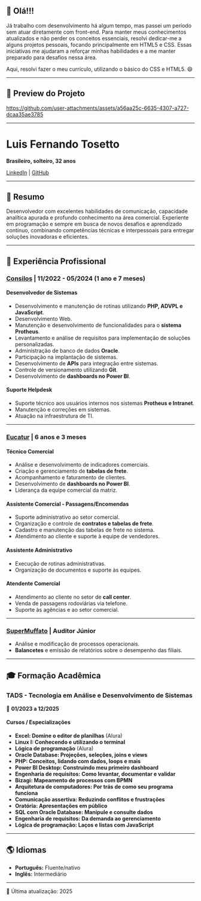
## 👋 Olá!!!

  Já trabalho com desenvolvimento há algum tempo, mas passei um período sem atuar diretamente com front-end.
Para manter meus conhecimentos atualizados e não perder os conceitos essenciais, resolvi dedicar-me a alguns projetos pessoais,
focando principalmente em HTML5 e CSS. Essas iniciativas me ajudaram a reforçar minhas habilidades e a me manter preparado para desafios nessa área.

Aqui, resolvi fazer o meu currículo, utilizando o básico do CSS e HTML5. 😄

---


## 📸 Preview do Projeto



https://github.com/user-attachments/assets/a56aa25c-6635-4307-a727-dcaa35ae3785


---

# Luis Fernando Tosetto

**Brasileiro, solteiro, 32 anos**

[LinkedIn](https://www.linkedin.com/in/luis-fernando-tosetto-3433291b9/) | [GitHub](https://github.com/toz3tto)

---

## 🎯 Resumo

Desenvolvedor com excelentes habilidades de comunicação, capacidade analítica apurada e profundo conhecimento na área comercial. Experiente em programação e sempre em busca de novos desafios e aprendizado contínuo, combinando competências técnicas e interpessoais para entregar soluções inovadoras e eficientes.

---

## 💼 Experiência Profissional

### [Consilos](https://consilos.com.br/) | 11/2022 - 05/2024 (1 ano e 7 meses)

#### Desenvolvedor de Sistemas
- Desenvolvimento e manutenção de rotinas utilizando **PHP, ADVPL e JavaScript**.
- Desenvolvimento Web.
- Manutenção e desenvolvimento de funcionalidades para o **sistema Protheus**.
- Levantamento e análise de requisitos para implementação de soluções personalizadas.
- Administração de banco de dados **Oracle**.
- Participação na implantação de sistemas.
- Desenvolvimento de **APIs** para integração entre sistemas.
- Controle de versionamento utilizando **Git**.
- Desenvolvimento de **dashboards no Power BI**.

#### Suporte Helpdesk
- Suporte técnico aos usuários internos nos sistemas **Protheus e Intranet**.
- Manutenção e correções em sistemas.
- Atuação na infraestrutura de TI.

---

### [Eucatur](https://www.eucatur.com.br/) | 6 anos e 3 meses

#### Técnico Comercial
- Análise e desenvolvimento de indicadores comerciais.
- Criação e gerenciamento de **tabelas de frete**.
- Acompanhamento e faturamento de clientes.
- Desenvolvimento de **dashboards no Power BI**.
- Liderança da equipe comercial da matriz.

#### Assistente Comercial - Passagens/Encomendas
- Suporte administrativo ao setor comercial.
- Organização e controle de **contratos e tabelas de frete**.
- Cadastro e manutenção das tabelas de frete no sistema.
- Atendimento ao cliente e suporte à equipe de vendedores.

#### Assistente Administrativo
- Execução de rotinas administrativas.
- Organização de documentos e suporte às equipes.

#### Atendente Comercial
- Atendimento ao cliente no setor de **call center**.
- Venda de passagens rodoviárias via telefone.
- Suporte às agências e ao setor comercial.

---

### [SuperMuffato](https://www.supermuffato.com.br/) | Auditor Júnior
- Análise e modificação de processos operacionais.
- **Balancetes** e emissão de relatórios sobre o desempenho das filiais.

---

## 🎓 Formação Acadêmica

### **TADS - Tecnologia em Análise e Desenvolvimento de Sistemas**
📆 **01/2023 a 12/2025**

#### Cursos / Especializações
- **Excel: Domine o editor de planilhas** (Alura)
- **Linux I: Conhecendo e utilizando o terminal**
- **Lógica de programação** (Alura)
- **Oracle Database: Projeções, seleções, joins e views**
- **PHP: Conceitos, lidando com dados, loops e mais**
- **Power BI Desktop: Construindo meu primeiro dashboard**
- **Engenharia de requisitos: Como levantar, documentar e validar**
- **Bizagi: Mapeamento de processos com BPMN**
- **Arquitetura de computadores: Por trás de como seu programa funciona**
- **Comunicação assertiva: Reduzindo conflitos e frustrações**
- **Oratória: Apresentações em público**
- **SQL com Oracle Database: Manipule e consulte dados**
- **Engenharia de requisitos: Da demanda ao gerenciamento**
- **Lógica de programação: Laços e listas com JavaScript**

---

## 🌎 Idiomas

- **Português:** Fluente/nativo
- **Inglês:** Intermediário

---

📌 Última atualização: 2025





